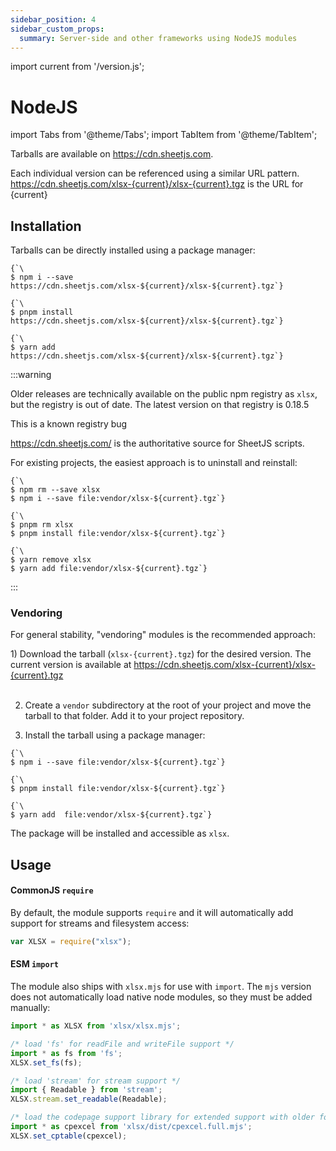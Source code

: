 ```yaml
---
sidebar_position: 4
sidebar_custom_props:
  summary: Server-side and other frameworks using NodeJS modules
---
```


import current from '/version.js';

# NodeJS

import Tabs from '@theme/Tabs';
import TabItem from '@theme/TabItem';

Tarballs are available on <https://cdn.sheetjs.com>.

<div>Each individual version can be referenced using a similar URL pattern.<br/>
<a href={`https://cdn.sheetjs.com/xlsx-${current}/xlsx-${current}.tgz`}>https://cdn.sheetjs.com/xlsx-{current}/xlsx-{current}.tgz</a> is the URL for {current}</div>

## Installation

Tarballs can be directly installed using a package manager:

<Tabs>
  <TabItem value="npm" label="npm">
<pre><code parentName="pre" {...{"className": "language-bash"}}>{`\
$ npm i --save https://cdn.sheetjs.com/xlsx-${current}/xlsx-${current}.tgz`}
</code></pre>
  </TabItem>
  <TabItem value="pnpm" label="pnpm">
<pre><code parentName="pre" {...{"className": "language-bash"}}>{`\
$ pnpm install https://cdn.sheetjs.com/xlsx-${current}/xlsx-${current}.tgz`}
</code></pre>
  </TabItem>
  <TabItem value="yarn" label="Yarn" default>
<pre><code parentName="pre" {...{"className": "language-bash"}}>{`\
$ yarn add https://cdn.sheetjs.com/xlsx-${current}/xlsx-${current}.tgz`}
</code></pre>
  </TabItem>
</Tabs>

:::warning

Older releases are technically available on the public npm registry as `xlsx`,
but the registry is out of date.  The latest version on that registry is 0.18.5

This is a known registry bug

<https://cdn.sheetjs.com/> is the authoritative source for SheetJS scripts.

For existing projects, the easiest approach is to uninstall and reinstall:

<Tabs>
  <TabItem value="npm" label="npm">
<pre><code parentName="pre" {...{"className": "language-bash"}}>{`\
$ npm rm --save xlsx
$ npm i --save file:vendor/xlsx-${current}.tgz`}
</code></pre>
  </TabItem>
  <TabItem value="pnpm" label="pnpm">
<pre><code parentName="pre" {...{"className": "language-bash"}}>{`\
$ pnpm rm xlsx
$ pnpm install file:vendor/xlsx-${current}.tgz`}
</code></pre>
  </TabItem>
  <TabItem value="yarn" label="Yarn" default>
<pre><code parentName="pre" {...{"className": "language-bash"}}>{`\
$ yarn remove xlsx
$ yarn add file:vendor/xlsx-${current}.tgz`}
</code></pre>
  </TabItem>
</Tabs>

:::

### Vendoring

For general stability, "vendoring" modules is the recommended approach:

<div>1) Download the tarball (<code parentName="pre">xlsx-{current}.tgz</code>) for the desired version. The current
   version is available at <a href={`https://cdn.sheetjs.com/xlsx-${current}/xlsx-${current}.tgz`}>https://cdn.sheetjs.com/xlsx-{current}/xlsx-{current}.tgz</a></div><br/>

2) Create a `vendor` subdirectory at the root of your project and move the
   tarball to that folder.  Add it to your project repository.

3) Install the tarball using a package manager:

<Tabs>
  <TabItem value="npm" label="npm">
<pre><code parentName="pre" {...{"className": "language-bash"}}>{`\
$ npm i --save file:vendor/xlsx-${current}.tgz`}
</code></pre>
  </TabItem>
  <TabItem value="pnpm" label="pnpm">
<pre><code parentName="pre" {...{"className": "language-bash"}}>{`\
$ pnpm install file:vendor/xlsx-${current}.tgz`}
</code></pre>
  </TabItem>
  <TabItem value="yarn" label="Yarn" default>
<pre><code parentName="pre" {...{"className": "language-bash"}}>{`\
$ yarn add  file:vendor/xlsx-${current}.tgz`}
</code></pre>
  </TabItem>
</Tabs>

The package will be installed and accessible as `xlsx`.

## Usage

#### CommonJS `require`

By default, the module supports `require` and it will automatically add support
for streams and filesystem access:

```js
var XLSX = require("xlsx");
```

#### ESM `import`

The module also ships with `xlsx.mjs` for use with `import`.  The `mjs` version
does not automatically load native node modules, so they must be added manually:

```js
import * as XLSX from 'xlsx/xlsx.mjs';

/* load 'fs' for readFile and writeFile support */
import * as fs from 'fs';
XLSX.set_fs(fs);

/* load 'stream' for stream support */
import { Readable } from 'stream';
XLSX.stream.set_readable(Readable);

/* load the codepage support library for extended support with older formats  */
import * as cpexcel from 'xlsx/dist/cpexcel.full.mjs';
XLSX.set_cptable(cpexcel);
```
